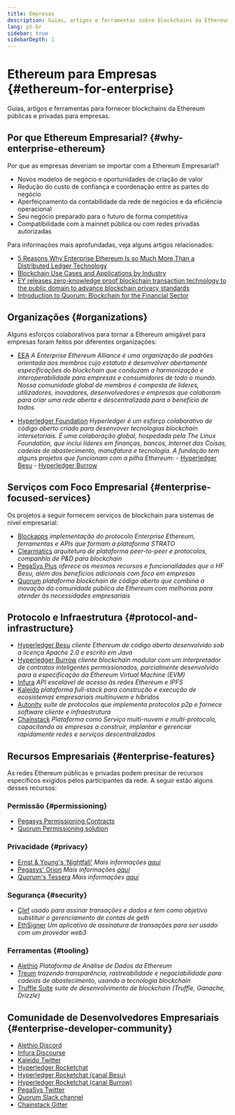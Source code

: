 ```yaml
---
title: Empresas
description: Guias, artigos e ferramentas sobre blockchains da Ethereum públicas e privadas para empresas
lang: pt-br
sidebar: true
sidebarDepth: 1
---
```


# Ethereum para Empresas {#ethereum-for-enterprise}

<div class="featured">Guias, artigos e ferramentas para fornecer blockchains da Ethereum públicas e privadas para empresas.</div>

## Por que Ethereum Empresarial? {#why-enterprise-ethereum}

Por que as empresas deveriam se importar com a Ethereum Empresarial?

- Novos modelos de negócio e oportunidades de criação de valor
- Redução do custo de confiança e coordenação entre as partes do negócio
- Aperfeiçoamento da contabilidade da rede de negócios e da eficiência operacional
- Seu negócio preparado para o futuro de forma competitiva
- Compatibilidade com a mainnet pública ou com redes privadas autorizadas

Para informações mais aprofundadas, veja alguns artigos relacionados:

- [5 Reasons Why Enterprise Ethereum Is so Much More Than a Distributed Ledger Technology](https://media.consensys.net/5-reasons-why-enterprise-ethereum-is-so-much-more-than-a-distributed-ledger-technology-c9a89db82cb5)
- [Blockchain Use Cases and Applications by Industry](https://media.consensys.net/enterprise-ethereum-blockchain-use-cases-and-applications-by-industry-3914d1210049)
- [EY releases zero-knowledge proof blockchain transaction technology to the public domain to advance blockchain privacy standards](https://www.ey.com/en_gl/news/2019/04/ey-releases-zero-knowledge-proof-blockchain-transaction-technology-to-the-public-domain-to-advance-blockchain-privacy-standards)
- [Introduction to Quorum: Blockchain for the Financial Sector](https://medium.com/blockchain-at-berkeley/introduction-to-quorum-blockchain-for-the-financial-sector-58813f84e88c)

## Organizações {#organizations}

Alguns esforços colaborativos para tornar a Ethereum amigável para empresas foram feitos por diferentes organizações:

- [EEA](https://entethalliance.org/) _A Enterprise Ethereum Alliance é uma organização de padrões orientada aos membros cujo estatuto é desenvolver abertamente especificações do blockchain que conduzam a harmonização e interoperabilidade para empresas e consumidores de todo o mundo. Nossa comunidade global de membros é composta de líderes, utilizadores, inovadores, desenvolvedores e empresas que colaboram para criar uma rede aberta e descentralizada para o benefício de todos._

- [Hyperledger Foundation](https://hyperledger.org) _Hyperledger é um esforço colaborativo de código aberto criado para desenvover tecnologias blockchain intersetoriais. É uma colaboração global, hospedada pela The Linux Foundation, que inclui líderes em finanças, bancos, Internet das Coisas, cadeias de abastecimento, manufatura e tecnologia._ _A fundação tem alguns projetos que funcionam com a pilha Ethereum:_ - [Hyperledger Besu](https://www.hyperledger.org/blog/2019/08/29/announcing-hyperledger-besu) - [Hyperledger Burrow](https://www.hyperledger.org/projects/hyperledger-burrow)

## Serviços com Foco Empresarial {#enterprise-focused-services}

Os projetos a seguir fornecem serviços de blockchain para sistemas de nível empresarial:

- [Blockapps](https://blockapps.net/) _implementação do protocolo Enterprise Ethereum, ferramentas e APIs que formam a plataforma STRATO_
- [Clearmatics](https://www.clearmatics.com/about) _arquitetura de plataforma peer-to-peer e protocolos, companhia de P&D para blockchain_
- [PegaSys Plus](https://pegasys.tech/enterprise/) _oferece os mesmos recursos e funcionalidades que o HF Besu, além dos benefícios adicionais com foco em empresas_
- [Quorum](https://www.goquorum.com/) _plataforma blockchain de código aberto que combina a inovação da comunidade pública da Ethereum com melhorias para atender às necessidades empresariais_

## Protocolo e Infraestrutura {#protocol-and-infrastructure}

- [Hyperledger Besu](https://www.hyperledger.org/projects/besu) _cliente Ethereum de código aberto desenvolvido sob a licença Apache 2.0 e escrito em Java_
- [Hyperledger Burrow](https://www.hyperledger.org/projects/hyperledger-burrow) _cliente blockchain modular com um interpretador de contratos inteligentes permissionados, parcialmente desenvolvido para a especificação da Ethereum Virtual Machine (EVM)_
- [Infura](https://infura.io/) _API escalável de acesso às redes Ethereum e IPFS_
- [Kaleido](https://kaleido.io/) _plataforma full-stack para construção e execução de ecosistemas empresariais multinuvem e híbridos_
- [Autonity](https://www.clearmatics.com/about/) _suíte de protocolos que implementa protocolos p2p e fornece software cliente e infraestrutura_
- [Chainstack](https://chainstack.com/) _Plataforma como Serviço multi-nuvem e multi-protocolo, capacitando as empresas a construir, implantar e gerenciar rapidamente redes e serviços descentralizados_

## Recursos Empresariais {#enterprise-features}

As redes Ethereum públicas e privadas podem precisar de recursos específicos exigidos pelos participantes da rede. A seguir estão alguns desses recursos:

### Permissão {#permissioning}

- [Pegasys Permissioning Contracts](https://github.com/PegaSysEng/permissioning-smart-contracts)
- [Quorum Permissioning solution](https://github.com/jpmorganchase/quorum/wiki/Security)

### Privacidade {#privacy}

- [Ernst & Young's ‘Nightfall'](https://github.com/EYBlockchain/nightfall) _Mais informações [aqui](https://bravenewcoin.com/insights/ernst-and-young-rolls-out-'nightfall-to-enable-private-transactions-on)_
- [Pegasys' Orion](https://docs.pantheon.pegasys.tech/en/stable/Concepts/Privacy/Privacy-Overview/) _Mais informações [aqui](https://pegasys.tech/privacy-in-pantheon-how-it-works-and-why-your-enterprise-should-care/)_
- [Quorum's Tessera](https://docs.goquorum.com/en/latest/Privacy/Tessera/Tessera/) _Mais informações [aqui](https://github.com/jpmorganchase/tessera/wiki/How-Tessera-works)_

### Segurança {#security}

- [Clef](https://geth.ethereum.org/clef/Overview) _usado para assinar transações e dados e tem como objetivo substituir o gerenciamento de contas de geth_
- [EthSigner](https://github.com/ConsenSys/ethsigner) _Um aplicativo de assinatura de transações para ser usado com um provedor web3_

### Ferramentas {#tooling}

- [Alethio](https://explorer.aleth.io/) _Plataforma de Análise de Dados da Ethereum_
- [Treum](https://treum.io/) _trazendo transparência, rastreabilidade e negociabilidade para cadeias de abastecimento, usando a tecnologia blockchain_
- [Truffle Suite](https://trufflesuite.com) _suíte de desenvolvimento de blockchain (Truffle, Ganache, Drizzle)_

## Comunidade de Desenvolvedores Empresariais {#enterprise-developer-community}

- [Alethio Discord](https://discord.gg/d2t8NuU)
- [Infura Discourse](https://community.infura.io/)
- [Kaleido Twitter](https://twitter.com/Kaleido_io)
- [Hyperledger Rocketchat](https://chat.hyperledger.org/)
- [Hyperledger Rocketchat (canal Besu)](https://chat.hyperledger.org/channel/besu)
- [Hyperledger Rocketchat (canal Burrow)](https://chat.hyperledger.org/channel/burrow)
- [PegaSys Twitter](https://twitter.com/Kaleido_io)
- [Quorum Slack channel](http://bit.ly/quorum-slack)
- [Chainstack Gitter](https://gitter.im/chainstack/Lobby)
